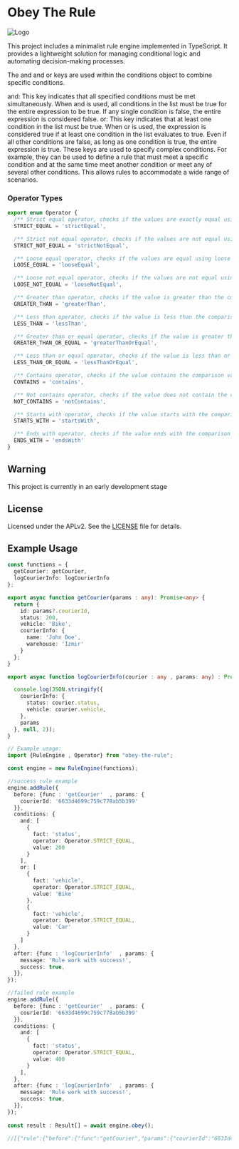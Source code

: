 # Obey The Rule

![Logo](https://i.imgur.com/bC7sXDJ.png)

This project includes a minimalist rule engine implemented in TypeScript. It provides a lightweight solution for managing conditional logic and automating decision-making processes.

The and and or keys are used within the conditions object to combine specific conditions.

and: This key indicates that all specified conditions must be met simultaneously. When and is used, all conditions in the list must be true for the entire expression to be true. If any single condition is false, the entire expression is considered false.
or: This key indicates that at least one condition in the list must be true. When or is used, the expression is considered true if at least one condition in the list evaluates to true. Even if all other conditions are false, as long as one condition is true, the entire expression is true.
These keys are used to specify complex conditions. For example, they can be used to define a rule that must meet a specific condition and at the same time meet another condition or meet any of several other conditions. This allows rules to accommodate a wide range of scenarios.

### Operator Types

```typescript
export enum Operator {
  /** Strict equal operator, checks if the values are exactly equal using strict comparison (===). */
  STRICT_EQUAL = 'strictEqual',

  /** Strict not equal operator, checks if the values are not equal using strict comparison (!==). */
  STRICT_NOT_EQUAL = 'strictNotEqual',

  /** Loose equal operator, checks if the values are equal using loose comparison (==). */
  LOOSE_EQUAL = 'looseEqual',

  /** Loose not equal operator, checks if the values are not equal using loose comparison (!=). */
  LOOSE_NOT_EQUAL = 'looseNotEqual',

  /** Greater than operator, checks if the value is greater than the comparison value. */
  GREATER_THAN = 'greaterThan',

  /** Less than operator, checks if the value is less than the comparison value. */
  LESS_THAN = 'lessThan',

  /** Greater than or equal operator, checks if the value is greater than or equal to the comparison value. */
  GREATER_THAN_OR_EQUAL = 'greaterThanOrEqual',

  /** Less than or equal operator, checks if the value is less than or equal to the comparison value. */
  LESS_THAN_OR_EQUAL = 'lessThanOrEqual',

  /** Contains operator, checks if the value contains the comparison value. */
  CONTAINS = 'contains',

  /** Not contains operator, checks if the value does not contain the comparison value. */
  NOT_CONTAINS = 'notContains',

  /** Starts with operator, checks if the value starts with the comparison value. */
  STARTS_WITH = 'startsWith',

  /** Ends with operator, checks if the value ends with the comparison value. */
  ENDS_WITH = 'endsWith'
}

```

## Warning

This project is currently in an early development stage

## License

Licensed under the APLv2. See the [LICENSE](https://github.com/erdemkosk/obey-the-rule/blob/master/LICENSE) file for details.

## Example Usage
```typescript
const functions = {
  getCourier: getCourier,
  logCourierInfo: logCourierInfo
};

export async function getCourier(params : any): Promise<any> {
  return {
    id: params?.courierId,
    status: 200,
    vehicle: 'Bike',
    courierInfo: {
      name: 'John Doe',
      warehouse: 'Izmir'
    }
  };
}

export async function logCourierInfo(courier : any , params: any) : Promise<any> {

  console.log(JSON.stringify({
    courierInfo: {
      status: courier.status,
      vehicle: courier.vehicle,
    },
    params
  }, null, 2));
}

```


```typescript
// Example usage:
import {RuleEngine , Operator} from "obey-the-rule";

const engine = new RuleEngine(functions);

//success rule example
engine.addRule({
  before: {func : 'getCourier'  , params: {
    courierId: '6633d4699c759c778ab5b399'
  }},
  conditions: {
    and: [
      {
        fact: 'status',
        operator: Operator.STRICT_EQUAL,
        value: 200
      }
    ],
    or: [
      {
        fact: 'vehicle',
        operator: Operator.STRICT_EQUAL,
        value: 'Bike'
      },
      {
        fact: 'vehicle',
        operator: Operator.STRICT_EQUAL,
        value: 'Car'
      }
    ]
  },
  after: {func : 'logCourierInfo'  , params: {
    message: 'Rule work with success!',
    success: true,
  }},
});

//failed rule example
engine.addRule({
  before: {func : 'getCourier'  , params: {
    courierId: '6633d4699c759c778ab5b399'
  }},
  conditions: {
    and: [
      {
        fact: 'status',
        operator: Operator.STRICT_EQUAL,
        value: 400
      }
    ],
  },
  after: {func : 'logCourierInfo'  , params: {
    message: 'Rule work with success!',
    success: true,
  }},
});
 
const result : Result[] = await engine.obey();

//[{"rule":{"before":{"func":"getCourier","params":{"courierId":"6633d4699c759c778ab5b399"}},"conditions":{"and":[{"fact":"status","operator":"strictEqual","value":200}],"or":[{"fact":"vehicle","operator":"strictEqual","value":"Bike"},{"fact":"vehicle","operator":"strictEqual","value":"Car"}]},"after":{"func":"logCourierInfo","params":{"message":"Rule work with success!","success":true}}},"satisfied":true},{"rule":{"before":{"func":"getCourier","params":{"courierId":"6633d4699c759c778ab5b399"}},"conditions":{"and":[{"fact":"status","operator":"strictEqual","value":400}]},"after":{"func":"logCourierInfo","params":{"message":"Rule work with success!","success":true}}},"satisfied":false,"reason":"Conditions not met"}]

```